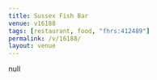 ```yaml
---
title: Sussex Fish Bar
venue: v16188
tags: [restaurant, food, "fhrs:412489"]
permalink: /v/16188/
layout: venue
---
```

null
